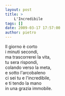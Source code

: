 ```yaml
---
layout: post
title: >
    L'Incredibile
tags: []
date: 2009-03-17 17:57:00
author: pietro
---
```

Il giorno è corto<br/>i minuti secondi,<br/>ma trascorrerei la vita,<br/>tu sera rispondi,<br/>colando verso la meta,<br/>e sotto l'arcobaleno<br/>ci sei tu e l'incredibile,<br/>e ti tendo la mano<br/>in una grazia immobile.
